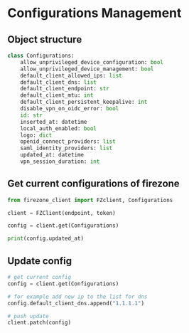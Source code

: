 # Configurations Management

## Object structure

```python
class Configurations:
    allow_unprivileged_device_configuration: bool
    allow_unprivileged_device_management: bool
    default_client_allowed_ips: list
    default_client_dns: list
    default_client_endpoint: str
    default_client_mtu: int
    default_client_persistent_keepalive: int
    disable_vpn_on_oidc_error: bool
    id: str
    inserted_at: datetime
    local_auth_enabled: bool
    logo: dict
    openid_connect_providers: list
    saml_identity_providers: list
    updated_at: datetime
    vpn_session_duration: int
```

## Get current configurations of firezone

```python
from firezone_client import FZclient, Configurations

client = FZClient(endpoint, token)

config = client.get(Configurations)

print(config.updated_at)
```

## Update config

```python
# get current config
config = client.get(Configurations)

# for example add new ip to the list for dns
config.default_client_dns.append("1.1.1.1")

# push update
client.patch(config)
```
